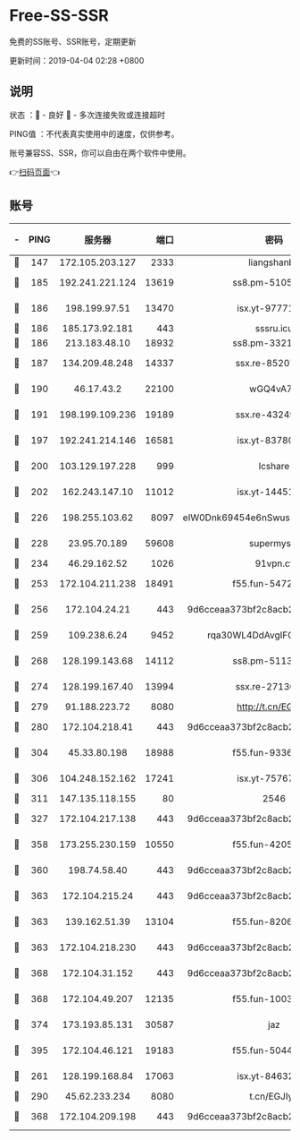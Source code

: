 # Free-SS-SSR

免费的SS账号、SSR账号，定期更新

更新时间：2019-04-04 02:28 +0800

## 说明

状态     ：🙂 - 良好 🙁 - 多次连接失败或连接超时

PING值   ：不代表真实使用中的速度，仅供参考。

账号兼容SS、SSR，你可以自由在两个软件中使用。

👉[扫码页面](https://liesauer.github.io/Free-SS-SSR/)👈

## 账号

|-|PING|服务器|端口|密码|加密方式|区域|
|:----:|:----:|:-----:|-----:|:----:|:----:|:----:|
|🙂|147|172.105.203.127|2333|liangshanbo|chacha20|JP|
|🙂|185|192.241.221.124|13619|ss8.pm-51057962|aes-256-cfb|US|
|🙂|186|198.199.97.51|13470|isx.yt-97771805|aes-256-cfb|US|
|🙂|186|185.173.92.181|443|sssru.icu|rc4-md5|RU|
|🙂|186|213.183.48.10|18932|ss8.pm-33211781|rc4-md5|RU|
|🙂|187|134.209.48.248|14337|ssx.re-85207480|aes-256-cfb|US|
|🙂|190|46.17.43.2|22100|wGQ4vA7D|aes-256-gcm|RU|
|🙂|191|198.199.109.236|19189|ssx.re-43249557|aes-256-cfb|US|
|🙂|197|192.241.214.146|16581|isx.yt-83780241|aes-256-cfb|US|
|🙂|200|103.129.197.228|999|lcshare|aes-256-cfb|US|
|🙂|202|162.243.147.10|11012|isx.yt-14451395|aes-256-cfb|US|
|🙂|226|198.255.103.62|8097|eIW0Dnk69454e6nSwuspv9DmS201tQ0D|aes-256-cfb|US|
|🙂|228|23.95.70.189|59608|supermyssr|chacha20-ietf|US|
|🙂|234|46.29.162.52|1026|91vpn.cf|rc4-md5|RU|
|🙂|253|172.104.211.238|18491|f55.fun-54724290|aes-256-cfb|US|
|🙂|256|172.104.24.21|443|9d6cceaa373bf2c8acb22e60b6a58be6|aes-256-cfb|US|
|🙂|259|109.238.6.24|9452|rqa30WL4DdAvgIFG6Fs3znzTa|aes-256-cfb|FR|
|🙂|268|128.199.143.68|14112|ss8.pm-51133545|aes-256-cfb|SG|
|🙂|274|128.199.167.40|13994|ssx.re-27130562|aes-256-cfb|SG|
|🙂|279|91.188.223.72|8080|http://t.cn/EGJIyrl|rc4-md5|RU|
|🙂|280|172.104.218.41|443|9d6cceaa373bf2c8acb22e60b6a58be6|aes-256-cfb|US|
|🙂|304|45.33.80.198|18988|f55.fun-93362245|aes-256-cfb|US|
|🙂|306|104.248.152.162|17241|isx.yt-75767202|aes-256-cfb|SG|
|🙂|311|147.135.118.155|80|2546|chacha20|US|
|🙂|327|172.104.217.138|443|9d6cceaa373bf2c8acb22e60b6a58be6|aes-256-cfb|US|
|🙂|358|173.255.230.159|10550|f55.fun-42056790|aes-256-cfb|US|
|🙂|360|198.74.58.40|443|9d6cceaa373bf2c8acb22e60b6a58be6|aes-256-cfb|US|
|🙂|363|172.104.215.24|443|9d6cceaa373bf2c8acb22e60b6a58be6|aes-256-cfb|US|
|🙂|363|139.162.51.39|13104|f55.fun-82060458|aes-256-cfb|SG|
|🙂|363|172.104.218.230|443|9d6cceaa373bf2c8acb22e60b6a58be6|aes-256-cfb|US|
|🙂|368|172.104.31.152|443|9d6cceaa373bf2c8acb22e60b6a58be6|aes-256-cfb|US|
|🙂|368|172.104.49.207|12135|f55.fun-10038011|aes-256-cfb|SG|
|🙂|374|173.193.85.131|30587|jaz|aes-256-cfb|US|
|🙂|395|172.104.46.121|19183|f55.fun-50446313|aes-256-cfb|SG|
|🙂|261|128.199.168.84|17063|isx.yt-84632014|aes-256-cfb|SG|
|🙂|290|45.62.233.234|8080|t.cn/EGJIyrl|rc4-md5|CA|
|🙂|368|172.104.209.198|443|9d6cceaa373bf2c8acb22e60b6a58be6|aes-256-cfb|US|
